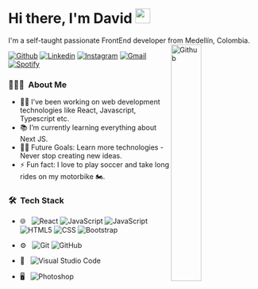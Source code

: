 <h1> Hi there, I'm David <img src="https://raw.githubusercontent.com/iampavangandhi/iampavangandhi/master/gifs/Hi.gif" width="30px"> </h2>
I'm a self-taught passionate FrontEnd developer from Medellín, Colombia.

<img width="35%" align="right" alt="Github" src="https://user-images.githubusercontent.com/48678280/88862734-4903af80-d201-11ea-968b-9c939d88a37c.gif" />

[![Github](https://img.shields.io/badge/-Github-333?style=flat&logo=Github&logoColor=white)](https://github.com/DavidPalacio99)
[![Linkedin](https://img.shields.io/badge/-LinkedIn-blue?style=flat&logo=Linkedin&logoColor=white)](https://www.linkedin.com/in/david-alberto-palacio-higuita-3b08a3175/)
[![Instagram](https://img.shields.io/badge/-Instagram-c13584?style=flat&labelColor=c13584&logo=instagram&logoColor=white)](https://www.instagram.com/david_p1699/)
[![Gmail](https://img.shields.io/badge/-Gmail-c14438?style=flat&logo=Gmail&logoColor=white)](mailto:davidalpalacio@gmail.com)
[![Spotify](https://img.shields.io/badge/-Spotify-1DB954?style=flat&logo=Spotify&logoColor=white)](https://open.spotify.com/user/davidpalacio99)


<h3> 👨🏻‍💻 &nbsp;About Me </h3>

- 👨‍💻 I’ve been working on web development technologies like React, Javascript, Typescript etc.
- 📚 I’m currently learning everything about Next JS.
- 💪🏼 Future Goals: Learn more technologies - Never stop creating new ideas.
- ⚡ Fun fact: I love to play soccer and take long rides on my motorbike 🏍.


<h3> 🛠 &nbsp;Tech Stack</h3>

- 🌐 &nbsp;
  ![React](https://img.shields.io/badge/-React-333333?style=flat&logo=react)
  ![JavaScript](https://img.shields.io/badge/-JavaScript-333333?style=flat&logo=javascript)
  ![JavaScript](https://img.shields.io/badge/-TypeScript-333333?style=flat&logo=typescript)
  ![HTML5](https://img.shields.io/badge/-HTML5-333333?style=flat&logo=HTML5)
  ![CSS](https://img.shields.io/badge/-CSS-333333?style=flat&logo=CSS3&logoColor=1572B6)
  ![Bootstrap](https://img.shields.io/badge/-Bootstrap-333333?style=flat&logo=bootstrap&logoColor=563D7C)
 
  
- ⚙️ &nbsp;
  ![Git](https://img.shields.io/badge/-Git-333333?style=flat&logo=git)
  ![GitHub](https://img.shields.io/badge/-GitHub-333333?style=flat&logo=github)
- 🔧 &nbsp;
  ![Visual Studio Code](https://img.shields.io/badge/-Visual%20Studio%20Code-333333?style=flat&logo=visual-studio-code&logoColor=007ACC)
- 🖥 &nbsp;
  ![Photoshop](https://img.shields.io/badge/-Photoshop-333333?style=flat&logo=adobe-photoshop)
 
